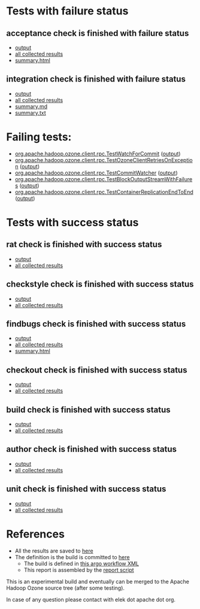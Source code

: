 # Tests with failure status

## acceptance check is finished with failure status

   * [output](https://raw.githubusercontent.com/elek/ozone-ci-q4/master/pr/pr-hdds-2291-fkckm/acceptance/output.log)
   * [all collected results](https://github.com/elek/ozone-ci-q4/tree/master/pr/pr-hdds-2291-fkckm/acceptance)
   * [summary.html](https://elek.github.io/ozone-ci-q4/pr/pr-hdds-2291-fkckm/acceptance/summary.html)


## integration check is finished with failure status

   * [output](https://raw.githubusercontent.com/elek/ozone-ci-q4/master/pr/pr-hdds-2291-fkckm/integration/output.log)
   * [all collected results](https://github.com/elek/ozone-ci-q4/tree/master/pr/pr-hdds-2291-fkckm/integration)
   * [summary.md](https://github.com/elek/ozone-ci-q4/tree/master/pr/pr-hdds-2291-fkckm/integration/summary.md)
   * [summary.txt](https://github.com/elek/ozone-ci-q4/tree/master/pr/pr-hdds-2291-fkckm/integration/summary.txt)

# Failing tests: 

 * [org.apache.hadoop.ozone.client.rpc.TestWatchForCommit](hadoop-ozone/integration-test/org.apache.hadoop.ozone.client.rpc.TestWatchForCommit.txt) ([output](hadoop-ozone/integration-test/org.apache.hadoop.ozone.client.rpc.TestWatchForCommit-output.txt))
 * [org.apache.hadoop.ozone.client.rpc.TestOzoneClientRetriesOnException](hadoop-ozone/integration-test/org.apache.hadoop.ozone.client.rpc.TestOzoneClientRetriesOnException.txt) ([output](hadoop-ozone/integration-test/org.apache.hadoop.ozone.client.rpc.TestOzoneClientRetriesOnException-output.txt))
 * [org.apache.hadoop.ozone.client.rpc.TestCommitWatcher](hadoop-ozone/integration-test/org.apache.hadoop.ozone.client.rpc.TestCommitWatcher.txt) ([output](hadoop-ozone/integration-test/org.apache.hadoop.ozone.client.rpc.TestCommitWatcher-output.txt))
 * [org.apache.hadoop.ozone.client.rpc.TestBlockOutputStreamWithFailures](hadoop-ozone/integration-test/org.apache.hadoop.ozone.client.rpc.TestBlockOutputStreamWithFailures.txt) ([output](hadoop-ozone/integration-test/org.apache.hadoop.ozone.client.rpc.TestBlockOutputStreamWithFailures-output.txt))
 * [org.apache.hadoop.ozone.client.rpc.TestContainerReplicationEndToEnd](hadoop-ozone/integration-test/org.apache.hadoop.ozone.client.rpc.TestContainerReplicationEndToEnd.txt) ([output](hadoop-ozone/integration-test/org.apache.hadoop.ozone.client.rpc.TestContainerReplicationEndToEnd-output.txt))


# Tests with success status

## rat check is finished with success status

   * [output](https://raw.githubusercontent.com/elek/ozone-ci-q4/master/pr/pr-hdds-2291-fkckm/rat/output.log)
   * [all collected results](https://github.com/elek/ozone-ci-q4/tree/master/pr/pr-hdds-2291-fkckm/rat)


## checkstyle check is finished with success status

   * [output](https://raw.githubusercontent.com/elek/ozone-ci-q4/master/pr/pr-hdds-2291-fkckm/checkstyle/output.log)
   * [all collected results](https://github.com/elek/ozone-ci-q4/tree/master/pr/pr-hdds-2291-fkckm/checkstyle)


## findbugs check is finished with success status

   * [output](https://raw.githubusercontent.com/elek/ozone-ci-q4/master/pr/pr-hdds-2291-fkckm/findbugs/output.log)
   * [all collected results](https://github.com/elek/ozone-ci-q4/tree/master/pr/pr-hdds-2291-fkckm/findbugs)
   * [summary.html](https://elek.github.io/ozone-ci-q4/pr/pr-hdds-2291-fkckm/findbugs/summary.html)


## checkout check is finished with success status

   * [output](https://raw.githubusercontent.com/elek/ozone-ci-q4/master/pr/pr-hdds-2291-fkckm/checkout/output.log)
   * [all collected results](https://github.com/elek/ozone-ci-q4/tree/master/pr/pr-hdds-2291-fkckm/checkout)


## build check is finished with success status

   * [output](https://raw.githubusercontent.com/elek/ozone-ci-q4/master/pr/pr-hdds-2291-fkckm/build/output.log)
   * [all collected results](https://github.com/elek/ozone-ci-q4/tree/master/pr/pr-hdds-2291-fkckm/build)


## author check is finished with success status

   * [output](https://raw.githubusercontent.com/elek/ozone-ci-q4/master/pr/pr-hdds-2291-fkckm/author/output.log)
   * [all collected results](https://github.com/elek/ozone-ci-q4/tree/master/pr/pr-hdds-2291-fkckm/author)


## unit check is finished with success status

   * [output](https://raw.githubusercontent.com/elek/ozone-ci-q4/master/pr/pr-hdds-2291-fkckm/unit/output.log)
   * [all collected results](https://github.com/elek/ozone-ci-q4/tree/master/pr/pr-hdds-2291-fkckm/unit)




# References

 * All the results are saved to [here](https://github.com/elek/ozone-ci-q4/tree/master/pr/pr-hdds-2291-fkckm/)
 * The definition is the build is committed to [here](https://github.com/elek/argo-ozone)
    * The build is defined in [this argo workflow XML](https://github.com/elek/argo-ozone/blob/master/ozone-build.yaml)
    * This report is assembled by the [report script](https://github.com/elek/argo-ozone/blob/master/scripts/report.sh)

This is an experimental build and eventually can be merged to the Apache Hadoop Ozone source tree (after some testing).

In case of any question please contact with elek dot apache dot org.
